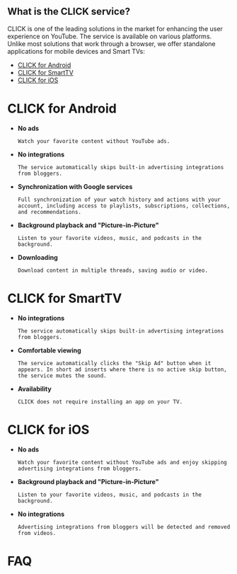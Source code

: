 ## What is the CLICK service?

CLICK is one of the leading solutions in the market for enhancing the user experience on YouTube. The service is available on various platforms. Unlike most solutions that work through a browser, we offer standalone applications for mobile devices and Smart TVs:

- [CLICK for Android](/overview_android.md)
- [CLICK for SmartTV](/overview_tv.md)
- [CLICK for iOS](/overview_ios.md)


# CLICK for Android


- **No ads**  
  
  `Watch your favorite content without YouTube ads.`

- **No integrations**  
  
  `The service automatically skips built-in advertising integrations from bloggers.`

- **Synchronization with Google services**  
  
  `Full synchronization of your watch history and actions with your account, including access to playlists, subscriptions, collections, and recommendations.`

- **Background playback and "Picture-in-Picture"**  
  
  `Listen to your favorite videos, music, and podcasts in the background.`

- **Downloading**  
  
  `Download content in multiple threads, saving audio or video.`



# CLICK for SmartTV

- **No integrations**  
  
  `The service automatically skips built-in advertising integrations from bloggers.`

- **Comfortable viewing**  
  
  `The service automatically clicks the "Skip Ad" button when it appears. In short ad inserts where there is no active skip button, the service mutes the sound.`

- **Availability**  
  
  `CLICK does not require installing an app on your TV.`




# CLICK for iOS

- **No ads**  
  
  `Watch your favorite content without YouTube ads and enjoy skipping advertising integrations from bloggers.`

- **Background playback and "Picture-in-Picture"**  
  
  `Listen to your favorite videos, music, and podcasts in the background.`

- **No integrations**  
  
  `Advertising integrations from bloggers will be detected and removed from videos.`

# FAQ
